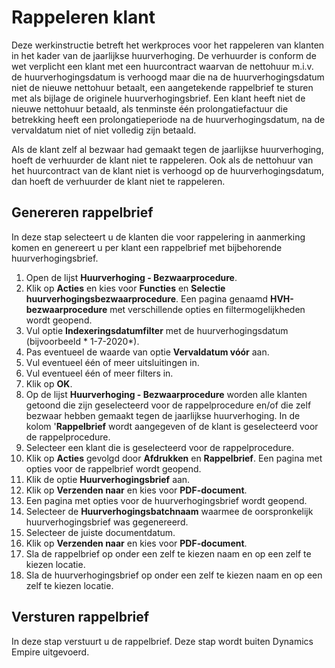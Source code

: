 # Rappeleren klant 
Deze werkinstructie betreft het werkproces voor het rappeleren van klanten in het kader van de jaarlijkse huurverhoging. De verhuurder is conform de wet verplicht een klant met een huurcontract waarvan de nettohuur m.i.v. de huurverhogingsdatum is verhoogd maar die na de huurverhogingsdatum niet de nieuwe nettohuur betaalt, een aangetekende rappelbrief te sturen met als bijlage de originele huurverhogingsbrief. Een klant heeft niet de nieuwe nettohuur betaald, als tenminste één prolongatiefactuur die betrekking heeft een prolongatieperiode na de huurverhogingsdatum, na de vervaldatum niet of niet volledig zijn betaald. 

Als de klant zelf al bezwaar had gemaakt tegen de jaarlijkse huurverhoging, hoeft de verhuurder de klant niet te rappeleren. Ook als de nettohuur van het huurcontract van de klant niet is verhoogd op de huurverhogingsdatum, dan hoeft de verhuurder de klant niet te rappeleren. 

## Genereren rappelbrief 
In deze stap selecteert u de klanten die voor rappelering in aanmerking komen en genereert u per klant een rappelbrief met bijbehorende huurverhogingsbrief. 
1. Open de lijst **Huurverhoging - Bezwaarprocedure**. 
2. Klik op **Acties** en kies voor **Functies** en **Selectie huurverhogingsbezwaarprocedure**. Een pagina genaamd **HVH-bezwaarprocedure** met verschillende opties en filtermogelijkheden wordt geopend. 
3. Vul optie **Indexeringsdatumfilter** met de huurverhogingsdatum (bijvoorbeeld * 1-7-2020*). 
4. Pas eventueel de waarde van optie **Vervaldatum vóór** aan. 
5. Vul eventueel één of meer uitsluitingen in. 
6. Vul eventueel één of meer filters in. 
7. Klik op **OK**. 
8. Op de lijst **Huurverhoging - Bezwaarprocedure** worden alle klanten getoond die zijn geselecteerd voor de rappelprocedure en/of die zelf bezwaar hebben gemaakt tegen de jaarlijkse huurverhoging. In de kolom '**Rappelbrief** wordt aangegeven of de klant is geselecteerd voor de rappelprocedure. 
9. Selecteer een klant die is geselecteerd voor de rappelprocedure. 
10. Klik op **Acties** gevolgd door **Afdrukken** en **Rappelbrief**. Een pagina met opties voor de rappelbrief wordt geopend. 
11. Klik de optie **Huurverhogingsbrief** aan. 
12. Klik op **Verzenden naar** en kies voor **PDF-document**. 
13. Een pagina met opties voor de huurverhogingsbrief wordt geopend. 
14. Selecteer de **Huurverhogingsbatchnaam** waarmee de oorspronkelijk huurverhogingsbrief was gegenereerd. 
15. Selecteer de juiste documentdatum. 
16. Klik op **Verzenden naar** en kies voor **PDF-document**. 
17. Sla de rappelbrief op onder een zelf te kiezen naam en op een zelf te kiezen locatie. 
18. Sla de huurverhogingsbrief op onder een zelf te kiezen naam en op een zelf te kiezen locatie.
 

## Versturen rappelbrief 
In deze stap verstuurt u de rappelbrief. Deze stap wordt buiten Dynamics Empire uitgevoerd. 

<!--stackedit_data:
eyJoaXN0b3J5IjpbLTE4MTgwOTAwNjNdfQ==
-->
